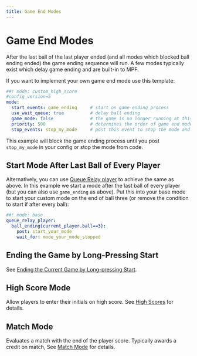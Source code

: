 ```yaml
---
title: Game End Modes
---
```


# Game End Modes


After the last ball of the last player ended (and all modes which
blocked ball ending ended) the game ending sequence will run. A few
modes typically exist which delay game ending and are built-in to MPF.

If you want to implement your own game end mode use this template:

``` yaml
##! mode: custom_high_score
#config_version=5
mode:
  start_events: game_ending     # start on game ending process
  use_wait_queue: true          # delay ball ending
  game_mode: false              # the game is no longer running at this point
  priority: 500                 # determines the order of game end modes
  stop_events: stop_my_mode     # post this event to stop the mode and continue the game ending process
```

This example will block the game ending process until you post
`stop_my_mode` in your config or stop the mode from code.

## Start Mode After Last Ball of Every Player

Alternatively, you can use
[Queue Relay player](../config_players/queue_relay_player.md) to
achieve the same as above. In this example we start a mode after the
last ball of every player (but you can also use `game_ending` as above).
Put this into your base mode to start your custom mode on the end of
ball three (or remove the condition to start if after every ball):

``` yaml
##! mode: base
queue_relay_player:
  ball_ending{current_player.ball==3}:
    post: start_your_mode
    wait_for: mode_your_mode_stopped
```

## Ending the Game by Long-Pressing Start

See [Ending the Current Game by Long-pressing Start](../cookbook/long_presssing_start_to_end_game.md).

## High Score Mode

Allow players to enter their initials on high score. See
[High Scores](../game_logic/high_scores/index.md) for
details.

## Match Mode

Evaluates a match with the end of the player score. Typically awards a
credit on match, See [Match Mode](../game_logic/match_mode.md) for details.
